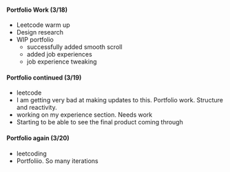 #### Portfolio Work (3/18)
* Leetcode warm up
* Design research  
* WIP portfolio
    * successfully added smooth scroll
    * added job experiences
    * job experience tweaking

#### Portfolio continued (3/19)
* leetcode
* I am getting very bad at making updates to this. Portfolio work. Structure and reactivity.
* working on my experience section. Needs work
* Starting to be able to see the final product coming through

#### Portfolio again (3/20) 
* leetcoding 
* Portfoliio. So many iterations 